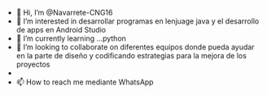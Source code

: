 - 👋 Hi, I’m @Navarrete-CNG16
- 👀 I’m interested in desarrollar programas en lenjuage java y el desarrollo de apps en Android Studio
- 🌱 I’m currently learning ...python  
- 💞️ I’m looking to collaborate on diferentes equipos donde pueda ayudar en la parte de diseño y codificando estrategias para la mejora de los proyectos
-
- 📫 How to reach me mediante WhatsApp

<!---
Navarrete-CNG16/Navarrete-CNG16 is a ✨ special ✨ repository because its `README.md` (this file) appears on your GitHub profile.
You can click the Preview link to take a look at your changes.
--->
